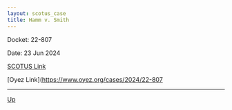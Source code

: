 ```yaml
---
layout: scotus_case
title: Hamm v. Smith
---
```


Docket: 22-807

Date: 23 Jun 2024

[SCOTUS Link](https://www.supremecourt.gov/opinions/23pdf/602us1r24_j4ek.pdf)

[Oyez Link](https://www.oyez.org/cases/2024/22-807

---

[Up](./README.md)